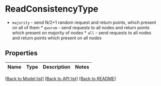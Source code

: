 # ReadConsistencyType

* `majority` - send N/2+1 random request and return points, which present on all of them  * `quorum` - send requests to all nodes and return points which present on majority of nodes  * `all` - send requests to all nodes and return points which present on all nodes

## Properties
Name | Type | Description | Notes
------------ | ------------- | ------------- | -------------

[[Back to Model list]](../README.md#documentation-for-models) [[Back to API list]](../README.md#documentation-for-api-endpoints) [[Back to README]](../README.md)


